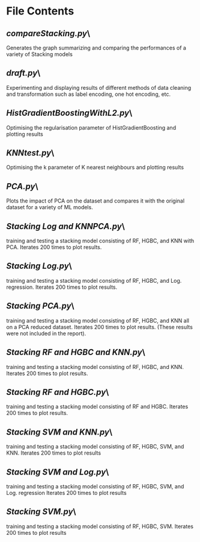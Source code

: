 # **File Contents**

## _compareStacking.py_\
Generates the graph summarizing and comparing the performances of a variety of Stacking models

## _draft.py_\
Experimenting and displaying results of different methods of data cleaning and transformation such as
label encoding, one hot encoding, etc.

## _HistGradientBoostingWithL2.py_\
Optimising the regularisation parameter of HistGradientBoosting and plotting results

## _KNNtest.py_\
Optimising the k parameter of K nearest neighbours and plotting results

## _PCA.py_\
Plots the impact of PCA on the dataset and compares it with the original dataset for a variety of ML models.

## _Stacking Log and KNNPCA.py_\
training and testing a stacking model consisting of RF, HGBC, and KNN with PCA. Iterates 200 times to plot results.

## _Stacking Log.py_\
training and testing a stacking model consisting of RF, HGBC, and Log. regression. Iterates 200 times to plot results.

## _Stacking PCA.py_\
training and testing a stacking model consisting of RF, HGBC, and KNN all on a PCA reduced dataset.
Iterates 200 times to plot results. (These results were not included in the report).

## _Stacking RF and HGBC and KNN.py_\
training and testing a stacking model consisting of RF, HGBC, and KNN. Iterates 200 times to plot results.

## _Stacking RF and HGBC.py_\
training and testing a stacking model consisting of RF and HGBC. Iterates 200 times to plot results.

## _Stacking SVM and KNN.py_\
training and testing a stacking model consisting of RF, HGBC, SVM, and KNN. Iterates 200 times to plot results

## _Stacking SVM and Log.py_\
training and testing a stacking model consisting of RF, HGBC, SVM, and Log. regression Iterates 200 times to plot results

## _Stacking SVM.py_\
training and testing a stacking model consisting of RF, HGBC, SVM. Iterates 200 times to plot results